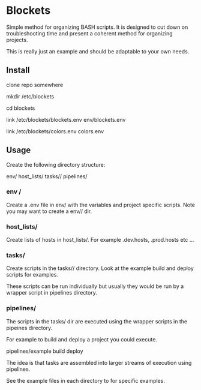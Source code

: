 # Blockets

Simple method for organizing BASH scripts. It is designed to cut down on troubleshooting time and present a coherent method for organizing projects. 

This is really just an example and should be adaptable to your own needs.

## Install

clone repo somewhere

mkdir /etc/blockets

cd blockets

link /etc/blockets/blockets.env env/blockets.env

link /etc/blockets/colors.env colors.env

## Usage 

Create the following directory structure:

env/
host_lists/
tasks/<project>/
pipelines/

### env /

Create a <project>.env file in env/ with the variables and project specific scripts. Note you may want to create a env/<project>/ dir.

### host_lists/

Create lists of hosts in host_lists/. For example <project>.dev.hosts, <project>.prod.hosts etc ...

### tasks/

Create scripts in the tasks/<project>/ directory. Look at the example build and deploy scripts for examples.  

These scripts can be run individually but usually they would be run by a wrapper script in pipelines directory.

### pipelines/

The scripts in the tasks/<projects> dir are executed using the wrapper scripts in the pipeines directory. 

For example to build and deploy a project you could execute. 

pipelines/example build deploy

The idea is that tasks are assembled into larger streams of execution using pipelines. 



See the example files in each directory to for specific examples.
